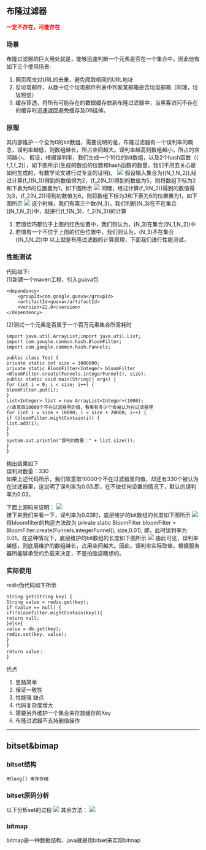 ## 布隆过滤器

<font color=red>**一定不存在，可能存在**</font>

### 场景

布隆过滤器的巨大用处就是，能够迅速判断一个元素是否在一个集合中。因此他有如下三个使用场景:

1. 网页爬虫对URL的去重，避免爬取相同的URL地址
2. 反垃圾邮件，从数十亿个垃圾邮件列表中判断某邮箱是否垃圾邮箱（同理，垃圾短信）
3. 缓存穿透，将所有可能存在的数据缓存放到布隆过滤器中，当黑客访问不存在的缓存时迅速返回避免缓存及DB挂掉。

### 原理

其内部维护一个全为0的bit数组，需要说明的是，布隆过滤器有一个误判率的概念，误判率越低，则数组越长，所占空间越大。误判率越高则数组越小，所占的空间越小。 假设，根据误判率，我们生成一个10位的bit数组，以及2个hash函数（(
f_1,f_2)），如下图所示(生成的数组的位数和hash函数的数量，我们不用去关心是如何生成的，有数学论文进行过专业的证明)。
![](../resources/bl1.jpg)
假设输入集合为((N_1,N_2)),经过计算(f_1(N_1))得到的数值得为2，(f_2(N_1))得到的数值为5，则将数组下标为2和下表为5的位置置为1，如下图所示
![](../resources/bl2.jpg)
同理，经过计算(f_1(N_2))得到的数值得为3，(f_2(N_2))得到的数值为6，则将数组下标为3和下表为6的位置置为1，如下图所示
![](../resources/bl3.jpg)
这个时候，我们有第三个数(N_3)，我们判断(N_3)在不在集合((N_1,N_2))中，就进行(f_1(N_3)，f_2(N_3))的计算

1. 若值恰巧都位于上图的红色位置中，我们则认为，(N_3)在集合((N_1,N_2))中
2. 若值有一个不位于上图的红色位置中，我们则认为，(N_3)不在集合((N_1,N_2))中 以上就是布隆过滤器的计算原理，下面我们进行性能测试，

### 性能测试

代码如下:  
(1)新建一个maven工程，引入guava包

```
<dependency>
    <groupId>com.google.guava</groupId>
    <artifactId>guava</artifactId>
    <version>22.0</version>
</dependency>
```

(2)测试一个元素是否属于一个百万元素集合所需耗时

```
import java.util.ArrayList;import java.util.List;
import com.google.common.hash.BloomFilter;
import com.google.common.hash.Funnels;

public class Test {
private static int size = 1000000;
private static BloomFilter<Integer> bloomFilter =BloomFilter.create(Funnels.integerFunnel(), size);
public static void main(String[] args) {
for (int i = 0; i < size; i++) {
bloomFilter.put(i);
}
List<Integer> list = new ArrayList<Integer>(1000);
//故意取10000个不在过滤器里的值，看看有多少个会被认为在过滤器里
for (int i = size + 10000; i < size + 20000; i++) {
if (bloomFilter.mightContain(i)) {
list.add(i);
}
}
System.out.println("误判的数量：" + list.size());
}
}
```

输出结果如下  
误判对数量：330  
如果上述代码所示，我们故意取10000个不在过滤器里的值，却还有330个被认为在过滤器里，这说明了误判率为0.03.即，在不做任何设置的情况下，默认的误判率为0.03。

下面上源码来证明：
![](../resources/bl4.jpg)        
接下来我们来看一下，误判率为0.03时，底层维护的bit数组的长度如下图所示
![](../resources/bl5.jpg)
将bloomfilter的构造方法改为 private static BloomFilter<Integer> bloomFilter = BloomFilter.create(Funnels.integerFunnel(),
size,0.01); 即，此时误判率为0.01。在这种情况下，底层维护的bit数组的长度如下图所示
![](../resources/bl6.jpg)
由此可见，误判率越低，则底层维护的数组越长，占用空间越大。因此，误判率实际取值，根据服务器所能够承受的负载来决定，不是拍脑袋瞎想的。

### 实际使用

redis伪代码如下所示

```
String get(String key) {
String value = redis.get(key);
if (value == null) {
if(!bloomfilter.mightContain(key)){
return null;
}else{
value = db.get(key);
redis.set(key, value);
}
}
return value；
}
```

优点

1. 思路简单
2. 保证一致性
3. 性能强 缺点
1. 代码复杂度增大
2. 需要另外维护一个集合来存放缓存的Key
3. 布隆过滤器不支持删值操作

---

## bitset&bimap

### bitset结构

    用long[] 来存存储

### bitset原码分析

以下分析set的过程
![](../resources/bs1.jpg)
其余方法：
![](../resources/bs2.jpg)

### bitmap

bitmap是一种数据结构，java就是用bitset来实现bitmap